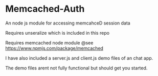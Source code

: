 # Memcached-Auth
An node js module for accessing memcahceD session data

Requires unseralize which is included in this repo

Requires memcached node module @see https://www.npmjs.com/package/memcached

I have also included a server.js and client.js demo files of an chat app. 

The demo files arent not fully functional but should get you started.
